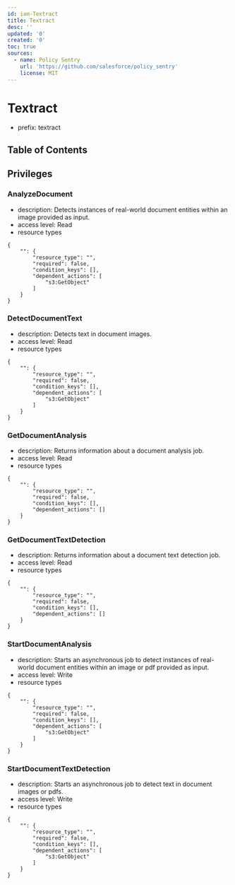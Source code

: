 ```yaml
---
id: iam-Textract
title: Textract
desc: ''
updated: '0'
created: '0'
toc: true
sources:
  - name: Policy Sentry
    url: 'https://github.com/salesforce/policy_sentry'
    license: MIT
---
```

# Textract
- prefix: textract

## Table of Contents

## Privileges
### AnalyzeDocument
- description: Detects instances of real-world document entities within an image provided as input.
- access level: Read
- resource types
```
{
    "": {
        "resource_type": "",
        "required": false,
        "condition_keys": [],
        "dependent_actions": [
            "s3:GetObject"
        ]
    }
}
```
### DetectDocumentText
- description: Detects text in document images.
- access level: Read
- resource types
```
{
    "": {
        "resource_type": "",
        "required": false,
        "condition_keys": [],
        "dependent_actions": [
            "s3:GetObject"
        ]
    }
}
```
### GetDocumentAnalysis
- description: Returns information about a document analysis job.
- access level: Read
- resource types
```
{
    "": {
        "resource_type": "",
        "required": false,
        "condition_keys": [],
        "dependent_actions": []
    }
}
```
### GetDocumentTextDetection
- description: Returns information about a document text detection job.
- access level: Read
- resource types
```
{
    "": {
        "resource_type": "",
        "required": false,
        "condition_keys": [],
        "dependent_actions": []
    }
}
```
### StartDocumentAnalysis
- description: Starts an asynchronous job to detect instances of real-world document entities within an image or pdf provided as input.
- access level: Write
- resource types
```
{
    "": {
        "resource_type": "",
        "required": false,
        "condition_keys": [],
        "dependent_actions": [
            "s3:GetObject"
        ]
    }
}
```
### StartDocumentTextDetection
- description: Starts an asynchronous job to detect text in document images or pdfs.
- access level: Write
- resource types
```
{
    "": {
        "resource_type": "",
        "required": false,
        "condition_keys": [],
        "dependent_actions": [
            "s3:GetObject"
        ]
    }
}
```
